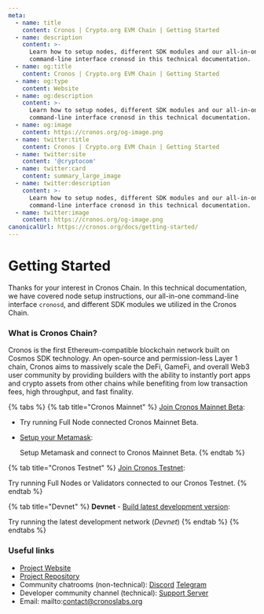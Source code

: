 ```yaml
---
meta:
  - name: title
    content: Cronos | Crypto.org EVM Chain | Getting Started
  - name: description
    content: >-
      Learn how to setup nodes, different SDK modules and our all-in-one
      command-line interface cronosd in this technical documentation.
  - name: og:title
    content: Cronos | Crypto.org EVM Chain | Getting Started
  - name: og:type
    content: Website
  - name: og:description
    content: >-
      Learn how to setup nodes, different SDK modules and our all-in-one
      command-line interface cronosd in this technical documentation.
  - name: og:image
    content: https://cronos.org/og-image.png
  - name: twitter:title
    content: Cronos | Crypto.org EVM Chain | Getting Started
  - name: twitter:site
    content: '@cryptocom'
  - name: twitter:card
    content: summary_large_image
  - name: twitter:description
    content: >-
      Learn how to setup nodes, different SDK modules and our all-in-one
      command-line interface cronosd in this technical documentation.
  - name: twitter:image
    content: https://cronos.org/og-image.png
canonicalUrl: https://cronos.org/docs/getting-started/
---
```


# Getting Started

Thanks for your interest in Cronos Chain. In this technical documentation, we have covered node setup instructions, our all-in-one command-line interface `cronosd`, and different SDK modules we utilized in the Cronos Chain.

### What is Cronos Chain?

Cronos is the first Ethereum-compatible blockchain network built on Cosmos SDK technology. An open-source and permission-less Layer 1 chain, Cronos aims to massively scale the DeFi, GameFi, and overall Web3 user community by providing builders with the ability to instantly port apps and crypto assets from other chains while benefiting from low transaction fees, high throughput, and fast finality.

{% tabs %}
{% tab title="Cronos Mainnet" %}
[Join Cronos Mainnet Beta](getting-started/cronos-mainnet.md):

* Try running Full Node connected Cronos Mainnet Beta.
*   [Setup your Metamask](for-users/metamask.md):

    Setup Metamask and connect to Cronos Mainnet Beta.
{% endtab %}

{% tab title="Cronos Testnet" %}
[Join Cronos Testnet](getting-started/cronos-testnet.md):

Try running Full Nodes or Validators connected to our Cronos Testnet.
{% endtab %}

{% tab title="Devnet" %}
**Devnet** - [Build latest development version](for-node-hosts/local-devnet.md):

Try running the latest development network (_Devnet_)
{% endtab %}
{% endtabs %}

### Useful links

* [Project Website](https://cronos.org)
* [Project Repository](https://github.com/crypto-org-chain/cronos)
* Community chatrooms (non-technical): [Discord](https://discord.gg/nsp9JTC) [Telegram](https://t.me/CryptoComOfficial)&#x20;
* Developer community channel (technical): [Support Server](https://discord.gg/pahqHz26q4)
* Email: mailto:contact@cronoslabs.org

